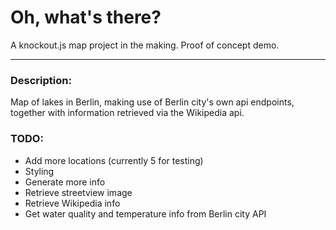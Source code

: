 # Oh, what's there? #

A knockout.js map project in the making. Proof of concept demo.

___

### Description: ###

Map of lakes in Berlin, making use of Berlin city's own api endpoints, together with information retrieved via the Wikipedia api.

### TODO: ###

* Add more locations (currently 5 for testing)
* Styling
* Generate more info
* Retrieve streetview image
* Retrieve Wikipedia info
* Get water quality and temperature info from Berlin city API
